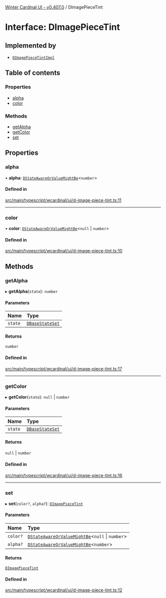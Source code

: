 [Winter Cardinal UI - v0.407.0](../index.md) / DImagePieceTint

# Interface: DImagePieceTint

## Implemented by

- [`DImagePieceTintImpl`](../classes/DImagePieceTintImpl.md)

## Table of contents

### Properties

- [alpha](DImagePieceTint.md#alpha)
- [color](DImagePieceTint.md#color)

### Methods

- [getAlpha](DImagePieceTint.md#getalpha)
- [getColor](DImagePieceTint.md#getcolor)
- [set](DImagePieceTint.md#set)

## Properties

### alpha

• **alpha**: [`DStateAwareOrValueMightBe`](../index.md#dstateawareorvaluemightbe)\<`number`\>

#### Defined in

[src/main/typescript/wcardinal/ui/d-image-piece-tint.ts:11](https://github.com/winter-cardinal/winter-cardinal-ui/blob/v0.407.0/src/main/typescript/wcardinal/ui/d-image-piece-tint.ts#L11)

___

### color

• **color**: [`DStateAwareOrValueMightBe`](../index.md#dstateawareorvaluemightbe)\<``null`` \| `number`\>

#### Defined in

[src/main/typescript/wcardinal/ui/d-image-piece-tint.ts:10](https://github.com/winter-cardinal/winter-cardinal-ui/blob/v0.407.0/src/main/typescript/wcardinal/ui/d-image-piece-tint.ts#L10)

## Methods

### getAlpha

▸ **getAlpha**(`state`): `number`

#### Parameters

| Name | Type |
| :------ | :------ |
| `state` | [`DBaseStateSet`](DBaseStateSet.md) |

#### Returns

`number`

#### Defined in

[src/main/typescript/wcardinal/ui/d-image-piece-tint.ts:17](https://github.com/winter-cardinal/winter-cardinal-ui/blob/v0.407.0/src/main/typescript/wcardinal/ui/d-image-piece-tint.ts#L17)

___

### getColor

▸ **getColor**(`state`): ``null`` \| `number`

#### Parameters

| Name | Type |
| :------ | :------ |
| `state` | [`DBaseStateSet`](DBaseStateSet.md) |

#### Returns

``null`` \| `number`

#### Defined in

[src/main/typescript/wcardinal/ui/d-image-piece-tint.ts:16](https://github.com/winter-cardinal/winter-cardinal-ui/blob/v0.407.0/src/main/typescript/wcardinal/ui/d-image-piece-tint.ts#L16)

___

### set

▸ **set**(`color?`, `alpha?`): [`DImagePieceTint`](DImagePieceTint.md)

#### Parameters

| Name | Type |
| :------ | :------ |
| `color?` | [`DStateAwareOrValueMightBe`](../index.md#dstateawareorvaluemightbe)\<``null`` \| `number`\> |
| `alpha?` | [`DStateAwareOrValueMightBe`](../index.md#dstateawareorvaluemightbe)\<`number`\> |

#### Returns

[`DImagePieceTint`](DImagePieceTint.md)

#### Defined in

[src/main/typescript/wcardinal/ui/d-image-piece-tint.ts:12](https://github.com/winter-cardinal/winter-cardinal-ui/blob/v0.407.0/src/main/typescript/wcardinal/ui/d-image-piece-tint.ts#L12)
